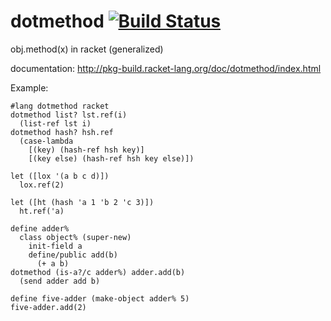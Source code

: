 dotmethod [![Build Status](https://travis-ci.org/AlexKnauth/dotmethod.png?branch=master)](https://travis-ci.org/AlexKnauth/dotmethod)
===
obj.method(x) in racket (generalized)

documentation: http://pkg-build.racket-lang.org/doc/dotmethod/index.html

Example:
```racket
#lang dotmethod racket
dotmethod list? lst.ref(i)
  (list-ref lst i)
dotmethod hash? hsh.ref
  (case-lambda
    [(key) (hash-ref hsh key)]
    [(key else) (hash-ref hsh key else)])

let ([lox '(a b c d)])
  lox.ref(2)

let ([ht (hash 'a 1 'b 2 'c 3)])
  ht.ref('a)

define adder%
  class object% (super-new)
    init-field a
    define/public add(b)
      (+ a b)
dotmethod (is-a?/c adder%) adder.add(b)
  (send adder add b)

define five-adder (make-object adder% 5)
five-adder.add(2)
```
